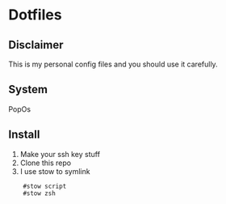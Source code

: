 # Dotfiles

## Disclaimer
This is my personal config files and you should use it carefully.

## System
PopOs

## Install

1. Make your ssh key stuff
2. Clone this repo
3. I use stow to symlink
``` #cd .dotfiles
    #stow script
    #stow zsh
```